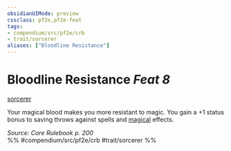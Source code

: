 ```yaml
---
obsidianUIMode: preview
cssclass: pf2e,pf2e-feat
tags:
- compendium/src/pf2e/crb
- trait/sorcerer
aliases: ["Bloodline Resistance"]
---
```

# Bloodline Resistance  *Feat 8*  
[sorcerer](Reference/Rules/Traits/sorcerer.md "Sorcerer Class Trait")  


Your magical blood makes you more resistant to magic. You gain a +1 status bonus to saving throws against spells and [magical](magical.md "Magical Item Trait") effects.

*Source: Core Rulebook p. 200*  
%% #compendium/src/pf2e/crb #trait/sorcerer %%